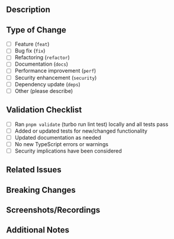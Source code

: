 ## Description

<!-- Provide a brief description of the changes in this PR -->

## Type of Change

- [ ] Feature (`feat`)
- [ ] Bug fix (`fix`)
- [ ] Refactoring (`refactor`)
- [ ] Documentation (`docs`)
- [ ] Performance improvement (`perf`)
- [ ] Security enhancement (`security`)
- [ ] Dependency update (`deps`)
- [ ] Other (please describe)

## Validation Checklist

- [ ] Ran `pnpm validate` (turbo run lint test) locally and all tests pass
- [ ] Added or updated tests for new/changed functionality
- [ ] Updated documentation as needed
- [ ] No new TypeScript errors or warnings
- [ ] Security implications have been considered

## Related Issues

<!-- Reference related issues using the format: Fixes #123, Relates to #456 -->

## Breaking Changes

<!-- List any breaking changes and the migration path -->

## Screenshots/Recordings

<!-- If applicable, add screenshots or recordings to demonstrate the changes -->

## Additional Notes

<!-- Any additional information that might be helpful for reviewers --> 